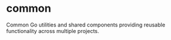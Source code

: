 # common
Common Go utilities and shared components providing reusable functionality across multiple projects.
